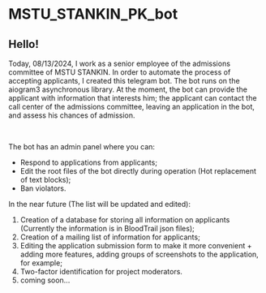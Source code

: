 # MSTU_STANKIN_PK_bot
## Hello!

<p>Today, 08/13/2024, I work as a senior employee of the admissions committee of MSTU STANKIN. In order to automate the process of accepting applicants, I created this telegram bot. The bot runs on the aiogram3 asynchronous library. At the moment, the bot can provide the applicant with information that interests him; the applicant can contact the call center of the admissions committee, leaving an application in the bot, and assess his chances of admission.</p><br>

<p>The bot has an admin panel where you can:</p>
  <ul>
    <li>Respond to applications from applicants;</li>
    <li>Edit the root files of the bot directly during operation (Hot replacement of text blocks);</li>
    <li>Ban violators.</li>
  </ul>
  
<p>In the near future (The list will be updated and edited):</p>
  <ol>
    <li>Creation of a database for storing all information on applicants (Currently the information is in BloodTrail json files);</li>
    <li>Creation of a mailing list of information for applicants;</li>
    <li>Editing the application submission form to make it more convenient + adding more features, adding groups of screenshots to the application, for example;</li>
    <li>Two-factor identification for project moderators.</li>
    <li>coming soon...</li>
  </ol>

